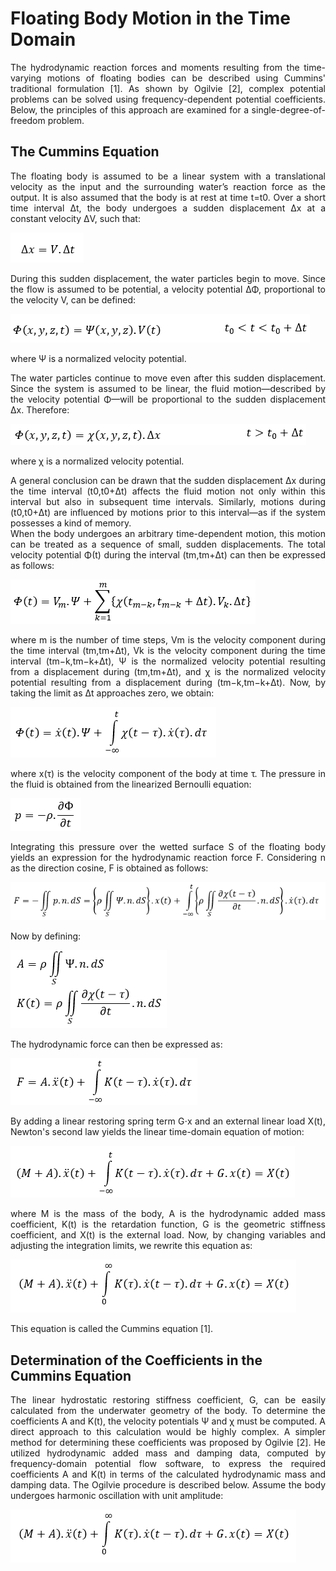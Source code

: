 # Floating Body Motion in the Time Domain  
<div align="justify">
The hydrodynamic reaction forces and moments resulting from the time-varying motions of floating bodies can be described using Cummins' traditional formulation [1]. As shown by Ogilvie [2], complex potential problems can be solved using frequency-dependent potential coefficients. Below, the principles of this approach are examined for a single-degree-of-freedom problem.
</div>

## The Cummins Equation  
<div align="justify">
The floating body is assumed to be a linear system with a translational velocity as the input and the surrounding water’s reaction force as the output. It is also assumed that the body is at rest at time t=t0. Over a short time interval Δt, the body undergoes a sudden displacement Δx at a constant velocity ΔV, such that:
</div>  

![1](https://github.com/taha-re/3D-BEM-WEC/blob/main/Simulink-Model/figures/1.PNG) 
<div align="justify">
During this sudden displacement, the water particles begin to move. Since the flow is assumed to be potential, a velocity potential ΔΦ, proportional to the velocity V, can be defined:  
</div>  

![2](https://github.com/taha-re/3D-BEM-WEC/blob/main/Simulink-Model/figures/2.PNG)  

where Ψ is a normalized velocity potential.
<div align="justify">
The water particles continue to move even after this sudden displacement. Since the system is assumed to be linear, the fluid motion—described by the velocity potential Φ—will be proportional to the sudden displacement Δx. Therefore:
</div>  

![3](https://github.com/taha-re/3D-BEM-WEC/blob/main/Simulink-Model/figures/3.PNG)

where χ is a normalized velocity potential.
<div align="justify">
A general conclusion can be drawn that the sudden displacement Δx during the time interval (t0,t0+Δt) affects the fluid motion not only within this interval but also in subsequent time intervals. Similarly, motions during (t0,t0+Δt) are influenced by motions prior to this interval—as if the system possesses a kind of memory.  
</div> 
<div align="justify">
When the body undergoes an arbitrary time-dependent motion, this motion can be treated as a sequence of small, sudden displacements. The total velocity potential Φ(t) during the interval (tm,tm+Δt) can then be expressed as follows:
</div> 

![4](https://github.com/taha-re/3D-BEM-WEC/blob/main/Simulink-Model/figures/4.PNG)

<div align="justify">
where m is the number of time steps, Vm is the velocity component during the time interval (tm,tm+Δt), Vk is the velocity component during the time interval (tm−k,tm−k+Δt), Ψ is the normalized velocity potential resulting from a displacement during (tm,tm+Δt), and χ is the normalized velocity potential resulting from a displacement during (tm−k,tm−k+Δt). Now, by taking the limit as Δt approaches zero, we obtain:
</div> 

![5](https://github.com/taha-re/3D-BEM-WEC/blob/main/Simulink-Model/figures/5.PNG)

<div align="justify">
where x(τ) is the velocity component of the body at time τ. The pressure in the fluid is obtained from the linearized Bernoulli equation:
</div> 

![6](https://github.com/taha-re/3D-BEM-WEC/blob/main/Simulink-Model/figures/6.PNG)

<div align="justify">
Integrating this pressure over the wetted surface S of the floating body yields an expression for the hydrodynamic reaction force F. Considering n as the direction cosine, F is obtained as follows:
</div> 

![7](https://github.com/taha-re/3D-BEM-WEC/blob/main/Simulink-Model/figures/7.PNG)

Now by defining:

![8](https://github.com/taha-re/3D-BEM-WEC/blob/main/Simulink-Model/figures/8.PNG)

The hydrodynamic force can then be expressed as:

![11](https://github.com/taha-re/3D-BEM-WEC/blob/main/Simulink-Model/figures/11.PNG)

<div align="justify">
By adding a linear restoring spring term G⋅x and an external linear load X(t), Newton's second law yields the linear time-domain equation of motion:
</div> 

![9](https://github.com/taha-re/3D-BEM-WEC/blob/main/Simulink-Model/figures/9.PNG)

<div align="justify">
where M is the mass of the body, A is the hydrodynamic added mass coefficient, K(t) is the retardation function, G is the geometric stiffness coefficient, and X(t) is the external load. Now, by changing variables and adjusting the integration limits, we rewrite this equation as:
</div> 

![10](https://github.com/taha-re/3D-BEM-WEC/blob/main/Simulink-Model/figures/10.PNG)

This equation is called the Cummins equation [1].

## Determination of the Coefficients in the Cummins Equation
<div align="justify">
The linear hydrostatic restoring stiffness coefficient, G, can be easily calculated from the underwater geometry of the body. To determine the coefficients A and K(t), the velocity potentials Ψ and χ must be computed. A direct approach to this calculation would be highly complex. A simpler method for determining these coefficients was proposed by Ogilvie [2]. He utilized hydrodynamic added mass and damping data, computed by frequency-domain potential flow software, to express the required coefficients A and K(t) in terms of the calculated hydrodynamic mass and damping data. The Ogilvie procedure is described below.
Assume the body undergoes harmonic oscillation with unit amplitude:
</div> 

![10](https://github.com/taha-re/3D-BEM-WEC/blob/main/Simulink-Model/figures/10.PNG)

